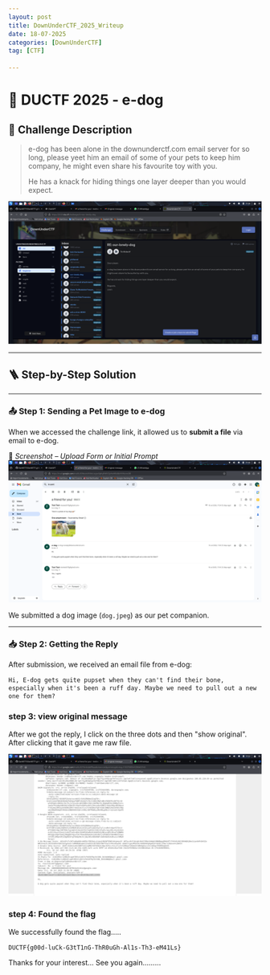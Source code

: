 ```yaml
---
layout: post
title: DownUnderCTF_2025_Writeup
date: 18-07-2025
categories: [DownUnderCTF]
tag: [CTF]

---
```

# 🐶 DUCTF 2025 - e-dog


## 🧩 Challenge Description

> e-dog has been alone in the downunderctf.com email server for so long, please yeet him an email of some of your pets to keep him company, he might even share his favourite toy with you.  
>
> He has a knack for hiding things one layer deeper than you would expect.

![our lonely dog](images/our_lonely_dog.png)

---



## 🪜 Step-by-Step Solution

---

### 📤 Step 1: Sending a Pet Image to e-dog

When we accessed the challenge link, it allowed us to **submit a file** via email to e-dog.

📸 *Screenshot – Upload Form or Initial Prompt*  
![sent email](images/sent_email.png)

We submitted a dog image (`dog.jpeg`) as our pet companion.

---

### 📥 Step 2: Getting the Reply 

After submission, we received an email file from e-dog:

```shell
Hi, E-dog gets quite pupset when they can't find their bone, especially when it's been a ruff day. Maybe we need to pull out a new one for them?
```

### step 3: view original message

  After we got the reply, I click on the three dots and then "show original". After clicking that it gave me raw file.

  ![raw email](images/raw_email.png)

### step 4: Found the flag

We successfully found the flag.....

```shell
DUCTF{g00d-luCk-G3tT1nG-ThR0uGh-Al1s-Th3-eM41Ls}
```

Thanks for your interest... See you again.........